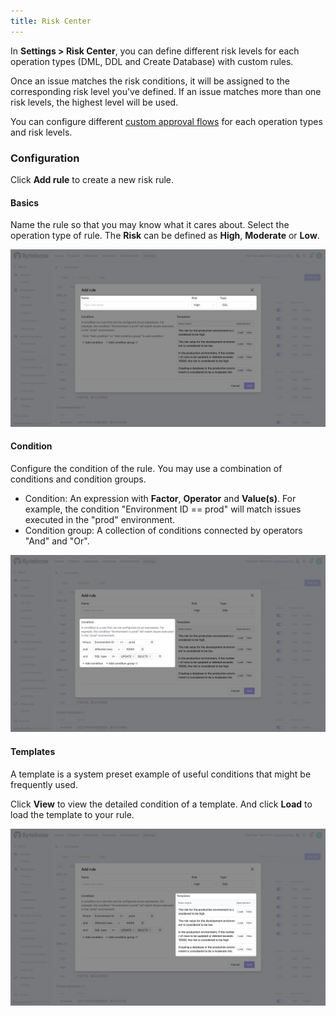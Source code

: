 ```yaml
---
title: Risk Center
---
```


In **Settings > Risk Center**, you can define different risk levels for each operation types (DML, DDL and Create Database) with custom rules.

Once an issue matches the risk conditions, it will be assigned to the corresponding risk level you've defined.
 If an issue matches more than one risk levels, the highest level will be used.

You can configure different [custom approval flows](/docs/administration/custom-approval) for each operation types and risk levels.

### Configuration

Click **Add rule** to create a new risk rule.

#### Basics

Name the rule so that you may know what it cares about. Select the operation type of rule. The **Risk** can be defined as **High**, **Moderate** or **Low**.

![basic-info](/static/docs/administration/risk-center/basic-info.webp)

#### Condition

Configure the condition of the rule. You may use a combination of conditions and condition groups.

- Condition: An expression with **Factor**, **Operator** and **Value(s)**. For example, the condition "Environment ID == prod" will match issues executed in the "prod" environment.
- Condition group: A collection of conditions connected by operators "And" and "Or".

![condition](/static/docs/administration/risk-center/condition.webp)

#### Templates

A template is a system preset example of useful conditions that might be frequently used.

Click **View** to view the detailed condition of a template. And click **Load** to load the template to your rule.

![templates](/static/docs/administration/risk-center/templates.webp)